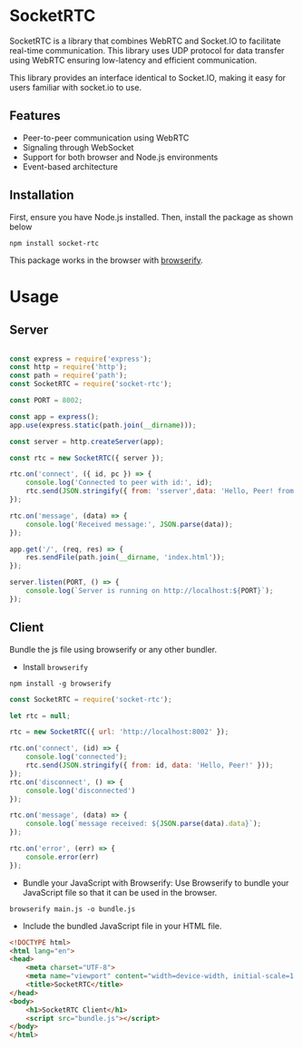 # SocketRTC

SocketRTC is a library that combines WebRTC and Socket.IO to facilitate real-time communication. This library uses UDP protocol for data transfer using WebRTC ensuring low-latency and efficient communication. 

This library provides an interface identical to Socket.IO, making it easy for users familiar with socket.io to use.

<!-- It allows for communication between browsers and Node.js environments using WebRTC for direct connections and Socket.IO for signaling.  -->

## Features

- Peer-to-peer communication using WebRTC
- Signaling through WebSocket
- Support for both browser and Node.js environments
- Event-based architecture

## Installation

First, ensure you have Node.js installed. Then, install the package as shown below

```shell
npm install socket-rtc
```
This package works in the browser with [browserify](https://browserify.org). 
<!-- If you do not use a bundler, you can use the `socket-rtc.min.js` standalone script
directly in a `<script>` tag. This exports a `SocketRTC` constructor on
`window`. -->
# Usage
## Server

```js

const express = require('express');
const http = require('http');
const path = require('path');
const SocketRTC = require('socket-rtc');

const PORT = 8002;

const app = express();
app.use(express.static(path.join(__dirname)));

const server = http.createServer(app);

const rtc = new SocketRTC({ server });

rtc.on('connect', ({ id, pc }) => {
    console.log('Connected to peer with id:', id);
    rtc.send(JSON.stringify({ from: 'sserver',data: 'Hello, Peer! from node' }));
});

rtc.on('message', (data) => {
    console.log('Received message:', JSON.parse(data));
});

app.get('/', (req, res) => {
    res.sendFile(path.join(__dirname, 'index.html'));
});

server.listen(PORT, () => {
    console.log(`Server is running on http://localhost:${PORT}`);
});

```

## Client
Bundle the js file using browserify or any other bundler.

- Install `browserify`
```shell
npm install -g browserify
```
```js
const SocketRTC = require('socket-rtc');

let rtc = null;

rtc = new SocketRTC({ url: 'http://localhost:8002' });

rtc.on('connect', (id) => {
    console.log('connected');
    rtc.send(JSON.stringify({ from: id, data: 'Hello, Peer!' }));
});
rtc.on('disconnect', () => {
    console.log('disconnected')
});

rtc.on('message', (data) => {
    console.log(`message received: ${JSON.parse(data).data}`);
});

rtc.on('error', (err) => {
    console.error(err)
});

```

- Bundle your JavaScript with Browserify: Use Browserify to bundle your JavaScript file so that it can be used in the browser.
```shell
browserify main.js -o bundle.js
```
-  Include the bundled JavaScript file in your HTML file.
```html
<!DOCTYPE html>
<html lang="en">
<head>
    <meta charset="UTF-8">
    <meta name="viewport" content="width=device-width, initial-scale=1.0">
    <title>SocketRTC</title>
</head>
<body>
    <h1>SocketRTC Client</h1>
    <script src="bundle.js"></script>
</body>
</html>

```